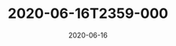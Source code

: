 ---
date: 2020-06-16
title: 2020-06-16T2359-000
hero: 2020/2020-06-16T2359-000.jpeg

# briefly describe the image…
alt: ''

# insert the closed caption text after the three-dash break…
# (include line-breaks, punctuation, and capitalization)
---